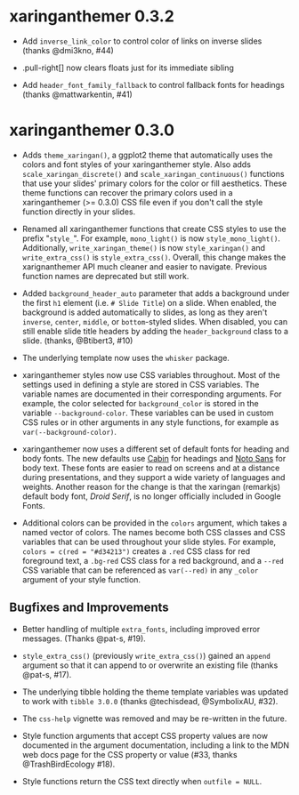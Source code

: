 # xaringanthemer 0.3.2

* Add `inverse_link_color` to control color of links on inverse slides
  (thanks @dmi3kno, #44)

* .pull-right[] now clears floats just for its immediate sibling

* Add `header_font_family_fallback` to control fallback fonts for headings
  (thanks @mattwarkentin, #41)

# xaringanthemer 0.3.0

* Adds `theme_xaringan()`, a ggplot2 theme that automatically uses the colors
  and font styles of your xaringanthemer style. Also adds 
  `scale_xaringan_discrete()` and `scale_xaringan_continuous()` functions that 
  use your slides' primary colors for the color or fill aesthetics. These theme
  functions can recover the primary colors used in a xaringanthemer (>= 0.3.0)
  CSS file even if you don't call the style function directly in your slides.

* Renamed all xaringanthemer functions that create CSS styles to use the
  prefix "`style_`". For example, `mono_light()` is now `style_mono_light()`.
  Additionally, `write_xaringan_theme()` is now `style_xaringan()` and
  `write_extra_css()` is `style_extra_css()`. Overall, this change makes the
  xarignanthemer API much cleaner and easier to navigate. Previous function
  names are deprecated but still work.

* Added `background_header_auto` parameter that adds a background under the
  first `h1` element (i.e. `# Slide Title`) on a slide. When enabled, the
  background is added automatically to slides, as long as they aren't
  `inverse`, `center`, `middle`, or `bottom`-styled slides. When disabled,
  you can still enable slide title headers by adding the `header_background`
  class to a slide. (thanks, @Btibert3, #10)
  
* The underlying template now uses the `whisker` package.

* xaringanthemer styles now use CSS variables throughout. Most of the settings 
  used in defining a style are stored in CSS variables. The variable names are
  documented in their corresponding arguments. For example, the color selected
  for `background_color` is stored in the variable `--background-color`. These
  variables can be used in custom CSS rules or in other arguments in any style
  functions, for example as `var(--background-color)`.

* xaringanthemer now uses a different set of default fonts for heading and body
  fonts. The new defaults use [Cabin](https://fonts.google.com/specimen/Cabin)
  for headings and [Noto Sans](https://fonts.google.com/specimen/Noto+Sans) for
  body text. These fonts are easier to read on screens and at a distance during
  presentations, and they support a wide variety of languages and weights. 
  Another reason for the change is that the xaringan (remarkjs) default body 
  font, _Droid Serif_, is no longer officially included in Google Fonts.
  
* Additional colors can be provided in the `colors` argument, which takes a
  named vector of colors. The names become both CSS classes and CSS variables
  that can be used throughout your slide styles. For example,
  `colors = c(red = "#d34213")` creates a `.red` CSS class for red foreground 
  text, a `.bg-red` CSS class for a red background, and a `--red` CSS variable
  that can be referenced as `var(--red)` in any `_color` argument of your style
  function.


## Bugfixes and Improvements

* Better handling of multiple `extra_fonts`, including improved error messages.
  (Thanks @pat-s, #19).
  
* `style_extra_css()` (previously `write_extra_css()`) gained an `append`
  argument so that it can append to or overwrite an existing file (thanks @pat-s, #17).

* The underlying tibble holding the theme template variables was updated to 
  work with `tibble 3.0.0` (thanks @techisdead, @SymbolixAU, #32).
  
* The `css-help` vignette was removed and may be re-written in the future.

* Style function arguments that accept CSS property values are now documented in
  the argument documentation, including a link to the MDN web docs page for the
  CSS property or value (#33, thanks @TrashBirdEcology #18).

* Style functions return the CSS text directly when `outfile = NULL`.
